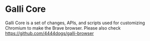 # Galli Core

Galli Core is a set of changes, APIs, and scripts used for customizing Chromium to make the Brave browser. Please also check https://github.com/4444dogs/galli-browser
